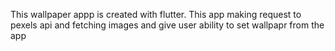 This wallpaper appp is created with flutter. This app making request to pexels api and fetching images and give user ability to set wallpapr from the app 
